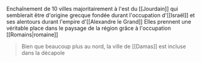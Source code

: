 Enchaînement de 10 villes majoritairement à l'est du [[Jourdain]] qui semblerait être d'origine grecque fondée durant l'occupation d'[[Israël]] et ses alentours durant l'empire d'[[Alexandre le Grand]]
Elles prennent une véritable place dans le paysage de la région grâce à l'occupation [[Romains|romaine]]
>Bien que beaucoup plus au nord, la ville de [[Damas]] est incluse dans la décapole